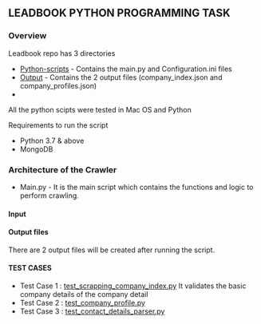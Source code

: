 ## LEADBOOK PYTHON PROGRAMMING TASK

### Overview

Leadbook repo has 3 directories 
* [Python-scripts](Python-scripts) - Contains the main.py and Configuration.ini files
* [Output](Output) - Contains the 2 output files (company_index.json and company_profiles.json)
* 

All the python scipts were tested in Mac OS and Python

Requirements to run the script
* Python 3.7 & above
* MongoDB

### Architecture of the Crawler

* Main.py - It is the main script which contains the functions and logic to perform crawling. 

#### Input


#### Output files

There are 2 output files will be created after running the script. 



#### TEST CASES 

* Test Case 1 : [test_scrapping_company_index.py](Test-cases/test_scrapping_company_index.py)
        It validates the basic company details of the company detail     
* Test Case 2 : [test_company_profile.py](Test-cases/test_company_profile.py)
* Test Case 3 : [test_contact_details_parser.py](Test-cases/test_contact_details_parser.py)

